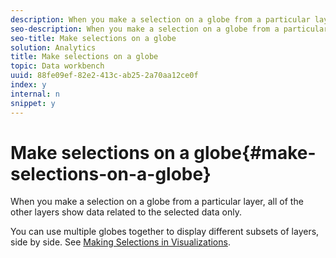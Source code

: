 ```yaml
---
description: When you make a selection on a globe from a particular layer, all of the other layers show data related to the selected data only.
seo-description: When you make a selection on a globe from a particular layer, all of the other layers show data related to the selected data only.
seo-title: Make selections on a globe
solution: Analytics
title: Make selections on a globe
topic: Data workbench
uuid: 88fe09ef-82e2-413c-ab25-2a70aa12ce0f
index: y
internal: n
snippet: y
---
```


# Make selections on a globe{#make-selections-on-a-globe}

When you make a selection on a globe from a particular layer, all of the other layers show data related to the selected data only.

 You can use multiple globes together to display different subsets of layers, side by side. See [Making Selections in Visualizations](../../../../home/c-get-started/c-vis/c-sel-vis/c-sel-vis.md#concept-012870ec22c7476e9afbf3b8b2515746). 
